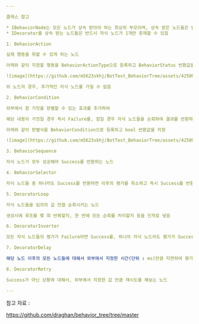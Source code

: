 ```yaml
---

클래스 참고

* IBehaviorNode는 모든 노드가 상속 받아야 하는 최상위 부모이며, 상속 받은 노드들은 반드시 Do()를 재정의 해야 함
* IDecorator를 상속 받는 노드들은 반드시 자식 노드가 1개만 존재할 수 있음

1. BehaviorAction

실제 행동을 취할 수 있게 하는 노드

아래와 같이 지정할 행동을 BehaviorActionType으로 등록하고 BehaviorStatus 반환값을 지정

![image](https://github.com/m5623skhj/BotTest_BehaviorTree/assets/42509418/f94f4997-f904-4cce-98db-15816d25d10e)

위 노드의 경우, 추가적인 자식 노드를 가질 수 없음

2. BehaviorCondition

외부에서 참 거짓을 판별할 수 있는 효과를 추가하여 

해당 내용이 거짓일 경우 즉시 Failure를, 참일 경우 자식 노드들을 순회하여 결과를 반환하게 하는 노드

아래와 같이 판별식을 BehaviorCondition으로 등록하고 bool 반환값을 지정

![image](https://github.com/m5623skhj/BotTest_BehaviorTree/assets/42509418/3b344305-1a03-44e6-b5be-42ab9c04ba32)

3. BehaviorSequence

자식 노드가 모두 성공해야 Success를 반환하는 노드

4. BehaviorSelector

자식 노드들 중 하나라도 Success를 반환하면 이후의 평가를 취소하고 즉시 Success를 반환하는 노드

5. DecoratorLoop

자식 노드들을 임의의 값 만큼 순회시키는 노드

생성시에 루프를 몇 회 반복할지, 한 번에 모든 순회를 처리할지 등을 인자로 넣음

6. DecoratorInverter

모든 자식 노드들의 평가가 Failure라면 Success를, 하나의 자식 노드라도 평가가 Success라면 Failure를 반환하는 노드

7. DecoratorDelay

해당 노드 이후의 모든 노드들에 대해서 외부에서 지정한 시간(단위 : ms)만큼 지연하여 평가하는 노드

8. DecoratorRetry

Success가 아닌 상황에 대해서, 외부에서 지정한 값 만큼 재시도를 해보는 노드

---
```


참고 자료 :

https://github.com/draghan/behavior_tree/tree/master
